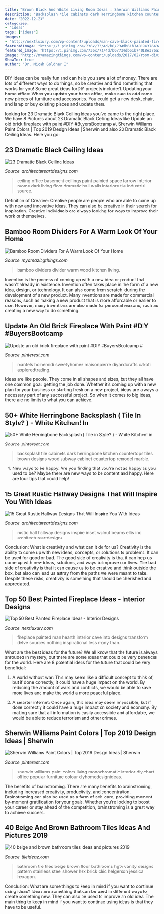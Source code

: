 ```yaml
---
title: "Brown Black And White Living Room Ideas : Sherwin Williams Paint Colors Living Monochromatic Interior Diy Chart Office Popular Furniture Colour Diyhomedesignideas"
description: "Backsplash tile cabinets dark herringbone kitchen countertops tiles brown designs wood subway cabinet countertop remodel marble"
date: "2022-12-23"
categories:
- "ideas"
tags: ["ideas"]
images:
- "http://nextluxury.com/wp-content/uploads/man-cave-black-painted-fireplace-design.jpg"
featuredImage: "https://i.pinimg.com/736x/73/4d/b6/734db61b74018e376a3e9354c2fa8174.jpg"
featured_image: "https://i.pinimg.com/736x/73/4d/b6/734db61b74018e376a3e9354c2fa8174.jpg"
image: "http://myamazingthings.com/wp-content/uploads/2017/02/room-divider-669x1024.jpg"
ShowToc: true
author: "Dr. Micah Goldner I"
---
```



DIY ideas can be really fun and can help you save a lot of money. There are lots of different ways to do things, so be creative and find something that works for you! Some great ideas forDIY projects include:1. Updating your home office: When you update your home office, make sure to add some new pieces of furniture and accessories. You could get a new desk, chair, and lamp or buy existing pieces and update them.
	

		
looking for 23 Dramatic Black Ceiling Ideas you've came to the right place. We have 8 Pictures about 23 Dramatic Black Ceiling Ideas like Update an old brick fireplace with paint #DIY #BuyersBootcamp #, Sherwin Williams Paint Colors | Top 2019 Design Ideas | Sherwin and also 23 Dramatic Black Ceiling Ideas. Here you go:
		
    
## 23 Dramatic Black Ceiling Ideas

<img loading=lazy src="https://www.architectureartdesigns.com/wp-content/uploads/2013/11/2215.jpg" onerror="this.onerror=null;this.src='https://tse3.mm.bing.net/th?id=OIP.ShRvyP2VQ2OsMCQdJP0TKAHaJ4&amp;pid=15.1';" alt="23 Dramatic Black Ceiling Ideas">

_Source: architectureartdesigns.com_

>ceiling office basement ceilings paint painted space farrow interior rooms dark living floor dramatic ball walls interiors tile industrial source. 

	

Definition of Creative:
Creative people are people who are able to come up with new and innovative ideas. They can also be creative in their search for inspiration. Creative individuals are always looking for ways to improve their work or themselves.

    
## Bamboo Room Dividers For A Warm Look Of Your Home

<img loading=lazy src="http://myamazingthings.com/wp-content/uploads/2017/02/room-divider-669x1024.jpg" onerror="this.onerror=null;this.src='https://tse1.mm.bing.net/th?id=OIP.SlNmQngnS-yNQdHbgAzoSAHaLV&amp;pid=15.1';" alt="Bamboo Room Dividers For A Warm Look Of Your Home">

_Source: myamazingthings.com_

>bamboo dividers divider warm wood kitchen living. 

	

Invention is the process of coming up with a new idea or product that wasn't already in existence. Invention often takes place in the form of a new idea, design, or technology. It can also come from scratch, during the development of a new product. Many inventions are made for commercial reasons, such as making a new product that is more affordable or easier to use. However, many inventions are also made for personal reasons, such as creating a new way to do something.

    
## Update An Old Brick Fireplace With Paint #DIY #BuyersBootcamp #

<img loading=lazy src="https://i.pinimg.com/736x/cb/c6/cc/cbc6ccbebb2283c1be7761251744cfae.jpg" onerror="this.onerror=null;this.src='https://tse3.mm.bing.net/th?id=OIP.u-aXnOTeeziioouPmQH4DwHaLM&amp;pid=15.1';" alt="Update an old brick fireplace with paint #DIY #BuyersBootcamp #">

_Source: pinterest.com_

>mantels homemidi sweetyhomee maisonpierre diyandcrafts cakoti appleredtrading. 

	

Ideas are like people. They come in all shapes and sizes, but they all have one common goal: getting the job done. Whether it’s coming up with a new plan for your business or starting fresh on a new project, ideas are always a necessary part of any successful project. So when it comes to big ideas, there are no limits to what you can achieve.

    
## 50+ White Herringbone Backsplash ( Tile In Style? ) - White Kitchen! In

<img loading=lazy src="https://i.pinimg.com/736x/73/4d/b6/734db61b74018e376a3e9354c2fa8174.jpg" onerror="this.onerror=null;this.src='https://tse3.mm.bing.net/th?id=OIP.bg9n6gBVYQ2w9Nn8c_0wPAHaLH&amp;pid=15.1';" alt="50+ White Herringbone Backsplash ( Tile in Style? ) - White Kitchen! in">

_Source: pinterest.com_

>backsplash tile cabinets dark herringbone kitchen countertops tiles brown designs wood subway cabinet countertop remodel marble. 

	

4. New ways to be happy.
Are you finding that you're not as happy as you used to be? Maybe there are new ways to be content and happy. Here are four tips that could help!

    
## 15 Great Rustic Hallway Designs That Will Inspire You With Ideas

<img loading=lazy src="https://www.architectureartdesigns.com/wp-content/uploads/2016/09/15-Great-Rustic-Hallway-Designs-That-Will-Inspire-You-With-Ideas-11-630x846.jpg" onerror="this.onerror=null;this.src='https://tse4.mm.bing.net/th?id=OIP.a5LKSB-hPF6-vm_NP4j4UQHaJ8&amp;pid=15.1';" alt="15 Great Rustic Hallway Designs That Will Inspire You With Ideas">

_Source: architectureartdesigns.com_

>rustic hall hallway designs inspire inset walnut beams ellis inc architectureartdesigns. 

	

Conclusion: What is creativity and what can it do for us?
Creativity is the ability to come up with new ideas, concepts, or solutions to problems. It can be used for good or bad. The good side of creativity is that it can help us come up with new ideas, solutions, and ways to improve our lives. The bad side of creativity is that it can cause us to be creative and think outside the box, but also can lead us astray from the paths we were meant to take. Despite these risks, creativity is something that should be cherished and appreciated.

    
## Top 50 Best Painted Fireplace Ideas - Interior Designs

<img loading=lazy src="http://nextluxury.com/wp-content/uploads/man-cave-black-painted-fireplace-design.jpg" onerror="this.onerror=null;this.src='https://tse2.mm.bing.net/th?id=OIP.x1tkn2PWqzKb00WuU9rIDgAAAA&amp;pid=15.1';" alt="Top 50 Best Painted Fireplace Ideas - Interior Designs">

_Source: nextluxury.com_

>fireplace painted man hearth interior cave into designs transform delve sources nothing inspirational less many than. 

	

What are the best ideas for the future?
We all know that the future is always shrouded in mystery, but there are some ideas that could be very beneficial for the world. Here are 8 potential ideas for the future that could be very beneficial:
1. A world without war: This may seem like a difficult concept to think of, but if done correctly, it could have a huge impact on the world. By reducing the amount of wars and conflicts, we would be able to save more lives and make the world a more peaceful place.

2. A smarter internet: Once again, this idea may seem impossible, but if done correctly it could have a huge impact on society and economy. By making sure that all information is easily accessible and affordable, we would be able to reduce terrorism and other crimes.


    
## Sherwin Williams Paint Colors | Top 2019 Design Ideas | Sherwin

<img loading=lazy src="https://i.pinimg.com/736x/6c/a2/8e/6ca28e7197fbb67e651278a42734fbff.jpg" onerror="this.onerror=null;this.src='https://tse3.mm.bing.net/th?id=OIP.nb-_6gSZjghpVDyujryYMgHaE8&amp;pid=15.1';" alt="Sherwin Williams Paint Colors | Top 2019 Design Ideas | Sherwin">

_Source: pinterest.com_

>sherwin williams paint colors living monochromatic interior diy chart office popular furniture colour diyhomedesignideas. 

	

The benefits of brainstroming.
There are many benefits to brainstroming, including increased creativity, productivity, and concentration. Brainstroming can also be used as a form of self-care, providing moment-by-moment gratification for your goals. Whether you’re looking to boost your career or stay ahead of the competition, brainstroming is a great way to achieve success.

    
## 40 Beige And Brown Bathroom Tiles Ideas And Pictures 2019

<img loading=lazy src="https://www.tileideaz.com/wp-content/uploads/2015/03/beige_and_brown_bathroom_tiles_18.jpg" onerror="this.onerror=null;this.src='https://tse3.mm.bing.net/th?id=OIP.Krsd63-VWh_A60NSocTctAHaKR&amp;pid=15.1';" alt="40 beige and brown bathroom tiles ideas and pictures 2019">

_Source: tileideaz.com_

>bathroom tile tiles beige brown floor bathrooms hgtv vanity designs pattern stainless steel shower hex brick chic helgerson jessica hexagon. 

	

Conclusion: What are some things to keep in mind if you want to continue using ideas?
Ideas are something that can be used in different ways to create something new. They can also be used to improve an old idea. The main thing to keep in mind if you want to continue using ideas is that they have to be useful.

